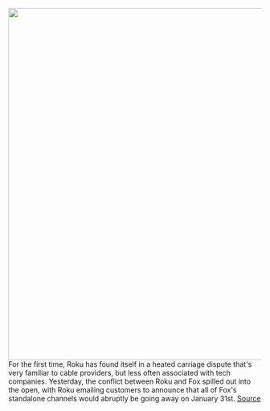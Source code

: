 <img src='https://cdn.vox-cdn.com/thumbor/E_tlP73S8KKr6nOjFDrn875KRTw=/0x0:2040x1360/1200x800/filters:focal(515x258:841x584)/cdn.vox-cdn.com/uploads/chorus_image/image/66228368/cwelch_181128_3103_0677_2.0.jpg' width='700px' /><br/>
For the first time, Roku has found itself in a heated carriage dispute that's very familiar to cable providers, but less often associated with tech companies. Yesterday, the conflict between Roku and Fox spilled out into the open, with Roku emailing customers to announce that all of Fox's standalone channels would abruptly be going away on January 31st.
<a href='https://www.theverge.com/2020/1/31/21117090/fox-news-sean-hannity-roku-streaming-blackout-dispute-super-bowl'> Source <a/>